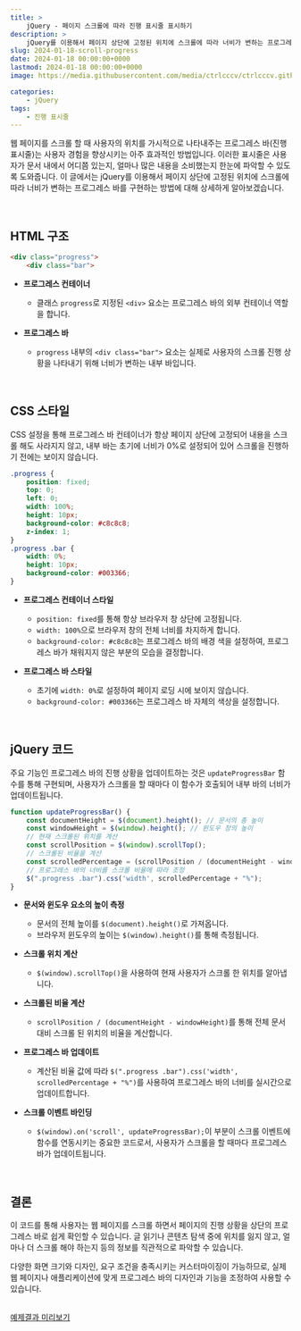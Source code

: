 ```yaml
---
title: >  
    jQuery - 페이지 스크롤에 따라 진행 표시줄 표시하기
description: >  
    jQuery를 이용해서 페이지 상단에 고정된 위치에 스크롤에 따라 너비가 변하는 프로그레스 바를 구현하는 방법에 대해 상세하게 알아보겠습니다.
slug: 2024-01-18-scroll-progress
date: 2024-01-18 00:00:00+0000
lastmod: 2024-01-18 00:00:00+0000
image: https://media.githubusercontent.com/media/ctrlcccv/ctrlcccv.github.io/master/assets/img/post/2024-01-18-scroll-progress.webp

categories:
    - jQuery
tags:
    - 진행 표시줄
---
```

웹 페이지를 스크롤 할 때 사용자의 위치를 가시적으로 나타내주는 프로그레스 바(진행 표시줄)는 사용자 경험을 향상시키는 아주 효과적인 방법입니다. 이러한 표시줄은 사용자가 문서 내에서 어디쯤 있는지, 얼마나 많은 내용을 소비했는지 한눈에 파악할 수 있도록 도와줍니다. 이 글에서는 jQuery를 이용해서 페이지 상단에 고정된 위치에 스크롤에 따라 너비가 변하는 프로그레스 바를 구현하는 방법에 대해 상세하게 알아보겠습니다.  



<ins class="adsbygoogle"
     style="display:block; text-align:center;"
     data-ad-layout="in-article"
     data-ad-format="fluid"
     data-ad-client="ca-pub-8535540836842352"
     data-ad-slot="2974559225"></ins>
<script>
     (adsbygoogle = window.adsbygoogle || []).push({});
</script>


<br>

## HTML 구조
```html
<div class="progress">
    <div class="bar">

```
* **프로그레스 컨테이너**
  * 클래스 `progress`로 지정된 `<div>` 요소는 프로그레스 바의 외부 컨테이너 역할을 합니다.

* **프로그레스 바**
  * `progress` 내부의 `<div class="bar">` 요소는 실제로 사용자의 스크롤 진행 상황을 나타내기 위해 너비가 변하는 내부 바입니다.   
<br>  

## CSS 스타일

CSS 설정을 통해 프로그레스 바 컨테이너가 항상 페이지 상단에 고정되어 내용을 스크롤 해도 사라지지 않고, 내부 바는 초기에 너비가 0%로 설정되어 있어 스크롤을 진행하기 전에는 보이지 않습니다. 

```css
.progress {
    position: fixed;
    top: 0;
    left: 0;
    width: 100%;
    height: 10px;
    background-color: #c8c8c8;
    z-index: 1;
}
.progress .bar {
    width: 0%;
    height: 10px;
    background-color: #003366;
}
```
* **프로그레스 컨테이너 스타일**
  * `position: fixed`를 통해 항상 브라우저 창 상단에 고정됩니다.
  * `width: 100%`으로 브라우저 창의 전체 너비를 차지하게 합니다.
  * `background-color: #c8c8c8`는 프로그레스 바의 배경 색을 설정하여, 프로그레스 바가 채워지지 않은 부분의 모습을 결정합니다.

* **프로그레스 바 스타일**
  * 초기에 `width: 0%`로 설정하여 페이지 로딩 시에 보이지 않습니다.
  * `background-color: #003366`는 프로그레스 바 자체의 색상을 설정합니다.    
<br>

## jQuery 코드

주요 기능인 프로그레스 바의 진행 상황을 업데이트하는 것은 `updateProgressBar` 함수를 통해 구현되며, 사용자가 스크롤을 할 때마다 이 함수가 호출되어 내부 바의 너비가 업데이트됩니다.

```js
function updateProgressBar() {
    const documentHeight = $(document).height(); // 문서의 총 높이
    const windowHeight = $(window).height(); // 윈도우 창의 높이
    // 현재 스크롤된 위치를 계산
    const scrollPosition = $(window).scrollTop();
    // 스크롤된 비율을 계산
    const scrolledPercentage = (scrollPosition / (documentHeight - windowHeight)) * 100;
    // 프로그레스 바의 너비를 스크롤 비율에 따라 조정
    $(".progress .bar").css('width', scrolledPercentage + "%");
}
```


<ins class="adsbygoogle"
     style="display:block; text-align:center;"
     data-ad-layout="in-article"
     data-ad-format="fluid"
     data-ad-client="ca-pub-8535540836842352"
     data-ad-slot="2974559225"></ins>
<script>
     (adsbygoogle = window.adsbygoogle || []).push({});
</script>


* **문서와 윈도우 요소의 높이 측정**
  * 문서의 전체 높이를 `$(document).height()`로 가져옵니다.
  * 브라우저 윈도우의 높이는 `$(window).height()`를 통해 측정됩니다.

* **스크롤 위치 계산**
  * `$(window).scrollTop()`을 사용하여 현재 사용자가 스크롤 한 위치를 알아냅니다. 

* **스크롤된 비율 계산**
  * `scrollPosition / (documentHeight - windowHeight)`를 통해 전체 문서 대비 스크롤 된 위치의 비율을 계산합니다. 

* **프로그레스 바 업데이트**
  * 계산된 비율 값에 따라 `$(".progress .bar").css('width', scrolledPercentage + "%")`를 사용하여 프로그레스 바의 너비를 실시간으로 업데이트합니다.

* **스크롤 이벤트 바인딩**
  * `$(window).on('scroll', updateProgressBar);`이 부분이 스크롤 이벤트에 함수를 연동시키는 중요한 코드로서, 사용자가 스크롤을 할 때마다 프로그레스 바가 업데이트됩니다.    

<br>

## 결론
이 코드를 통해 사용자는 웹 페이지를 스크롤 하면서 페이지의 진행 상황을 상단의 프로그레스 바로 쉽게 확인할 수 있습니다. 글 읽기나 콘텐츠 탐색 중에 위치를 잃지 않고, 얼마나 더 스크롤 해야 하는지 등의 정보를 직관적으로 파악할 수 있습니다.   

다양한 화면 크기와 디자인, 요구 조건을 충족시키는 커스터마이징이 가능하므로, 실제 웹 페이지나 애플리케이션에 맞게 프로그레스 바의 디자인과 기능을 조정하여 사용할 수 있습니다.   
<br>

<div class="btn_wrap">
    <a target="_blank" href="https://ctrlcccv.github.io/ctrlcccv-demo/2024-01-18-scroll-progress/" target="_blank">예제결과 미리보기</a>
</div>

